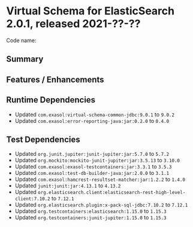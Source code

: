 # Virtual Schema for ElasticSearch 2.0.1, released 2021-??-??

Code name:

## Summary

## Features / Enhancements

## Runtime Dependencies

* Updated `com.exasol:virtual-schema-common-jdbc:9.0.1` to `9.0.2`
* Updated `com.exasol:error-reporting-java:jar:0.2.0` to `0.4.0`

## Test Dependencies

* Updated `org.junit.jupiter:junit-jupiter:jar:5.7.0` to `5.7.2`
* Updated `org.mockito:mockito-junit-jupiter:jar:3.5.13` to `3.10.0`
* Updated `com.exasol:exasol-testcontainers:jar:3.3.1` to `3.5.3`
* Updated `com.exasol:test-db-builder-java:jar:2.0.0` to `3.1.1`
* Updated `com.exasol:hamcrest-resultset-matcher:jar:1.2.2` to `1.4.0`
* Updated `junit:junit:jar:4.13.1` to `4.13.2`
* Updated `org.elasticsearch.client:elasticsearch-rest-high-level-client:7.10.2` to `7.12.1`
* Updated `org.elasticsearch.plugin:x-pack-sql-jdbc:7.10.2` to `7.12.1`
* Updated `org.testcontainers:elasticsearch:1.15.0` to `1.15.3`
* Updated `org.testcontainers:junit-jupiter:1.15.0` to `1.15.3`